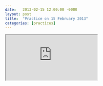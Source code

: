 ```yaml
---
date:   2013-02-15 12:00:00 -0000
layout: post
title:  "Practice on 15 February 2013"
categories: [practices]
---
```

<iframe src="https://www.youtube.com/embed/rrMVfvi4Ri4?rel=0" allowfullscreen="allowfullscreen"></iframe>
